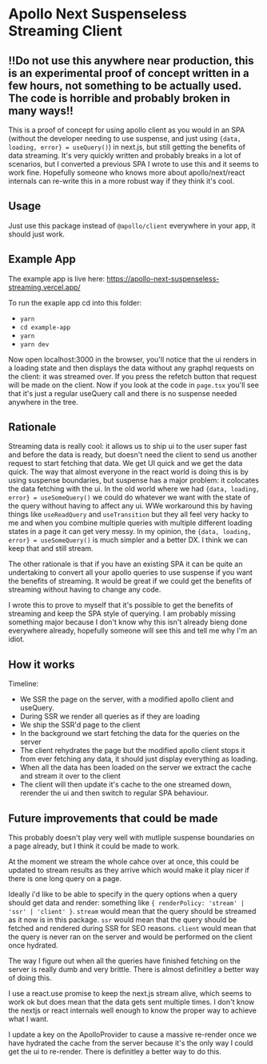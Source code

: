 # Apollo Next Suspenseless Streaming Client

## !!Do not use this anywhere near production, this is an experimental proof of concept written in a few hours, not something to be actually used. The code is horrible and probably broken in many ways!!

This is a proof of concept for using apollo client as you would in an SPA (without the developer needing to use suspense, and just using `{data, loading, error} = useQuery()`) in next.js, but still getting the benefits of data streaming. It's very quickly written and probably breaks in a lot of scenarios, but I converted a previous SPA I wrote to use this and it seems to work fine. Hopefully someone who knows more about apollo/next/react internals can re-write this in a more robust way if they think it's cool.

## Usage

Just use this package instead of `@apollo/client` everywhere in your app, it should just work.

## Example App

The example app is live here: https://apollo-next-suspenseless-streaming.vercel.app/

To run the exaple app cd into this folder:

- `yarn`
- `cd example-app`
- `yarn`
- `yarn dev`

Now open localhost:3000 in the browser, you'll notice that the ui renders in a loading state and then displays the data without any graphql requests on the client: it was streamed over. If you press the refetch button that request will be made on the client. Now if you look at the code in `page.tsx` you'll see that it's just a regular useQuery call and there is no suspense needed anywhere in the tree.

## Rationale

Streaming data is really cool: it allows us to ship ui to the user super fast and before the data is ready, but doesn't need the client to send us another request to start fetching that data. We get UI quick and we get the data quick. The way that almost everyone in the react world is doing this is by using suspense boundaries, but suspense has a major problem: it colocates the data fetching with the ui. In the old world where we had `{data, loading, error} = useSomeQuery()` we could do whatever we want with the state of the query without having to affect any ui. WWe workaround this by having things like `useReadQuery` and `useTransition` but they all feel very hacky to me and when you combine multiple queries with multiple different loading states in a page it can get very messy. In my opinion, the `{data, loading, error} = useSomeQuery()` is much simpler and a better DX. I think we can keep that and still stream.

The other rationale is that if you have an existing SPA it can be quite an undertaking to convert all your apollo queries to use suspense if you want the benefits of streaming. It would be great if we could get the benefits of streaming without having to change any code.

I wrote this to prove to myself that it's possible to get the benefits of streaming and keep the SPA style of querying. I am probably missing something major because I don't know why this isn't already bieng done everywhere already, hopefully someone will see this and tell me why I'm an idiot.

## How it works

Timeline:

- We SSR the page on the server, with a modified apollo client and useQuery.
- During SSR we render all queries as if they are loading
- We ship the SSR'd page to the client
- In the background we start fetching the data for the queries on the server
- The client rehydrates the page but the modified apollo client stops it from ever fetching any data, it should just display everything as loading.
- When all the data has been loaded on the server we extract the cache and stream it over to the client
- The client will then update it's cache to the one streamed down, rerender the ui and then switch to regular SPA behaviour.

## Future improvements that could be made

This probably doesn't play very well with mutliple suspense boundaries on a page already, but I think it could be made to work.

At the moment we stream the whole cahce over at once, this could be updated to stream results as they arrive which would make it play nicer if there is one long query on a page.

Ideally i'd like to be able to specify in the query options when a query should get data and render: something like `{ renderPolicy: 'stream' | 'ssr' | 'client' }`. `stream` would mean that the query should be streamed as it now is in this package. `ssr` would mean that the query should be fetched and rendered during SSR for SEO reasons. `client` would mean that the query is never ran on the server and would be performed on the client once hydrated.

The way I figure out when all the queries have finished fetching on the server is really dumb and very brittle. There is almost definitley a better way of doing this.

I use a react.use promise to keep the next.js stream alive, which seems to work ok but does mean that the data gets sent multiple times. I don't know the nextjs or react internals well enough to know the proper way to achieve what I want.

I update a key on the ApolloProvider to cause a massive re-render once we have hydrated the cache from the server because it's the only way I could get the ui to re-render. There is definitley a better way to do this.
